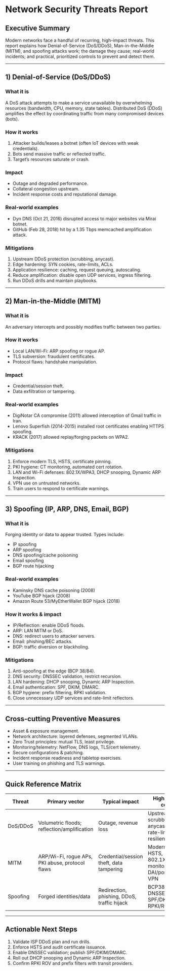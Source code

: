 # Network Security Threats Report

## Executive Summary
Modern networks face a handful of recurring, high-impact threats. This report explains how Denial-of-Service (DoS/DDoS), Man-in-the-Middle (MITM), and spoofing attacks work; the damage they cause; real-world incidents; and practical, prioritized controls to prevent and detect them.

---

## 1) Denial-of-Service (DoS/DDoS)

### What it is
A DoS attack attempts to make a service unavailable by overwhelming resources (bandwidth, CPU, memory, state tables). Distributed DoS (DDoS) amplifies the effect by coordinating traffic from many compromised devices (bots).

### How it works
1. Attacker builds/leases a botnet (often IoT devices with weak credentials).
2. Bots send massive traffic or reflected traffic.
3. Target’s resources saturate or crash.

### Impact
- Outage and degraded performance.
- Collateral congestion upstream.
- Incident response costs and reputational damage.

### Real-world examples
- Dyn DNS (Oct 21, 2016) disrupted access to major websites via Mirai botnet.
- GitHub (Feb 28, 2018) hit by a 1.35 Tbps memcached amplification attack.

### Mitigations
1. Upstream DDoS protection (scrubbing, anycast).
2. Edge hardening: SYN cookies, rate-limits, ACLs.
3. Application resilience: caching, request queuing, autoscaling.
4. Reduce amplification: disable open UDP services, ingress filtering.
5. Run DDoS drills and maintain playbooks.

---

## 2) Man-in-the-Middle (MITM)

### What it is
An adversary intercepts and possibly modifies traffic between two parties.

### How it works
- Local LAN/Wi-Fi: ARP spoofing or rogue AP.
- TLS subversion: fraudulent certificates.
- Protocol flaws: handshake manipulation.

### Impact
- Credential/session theft.
- Data exfiltration or tampering.

### Real-world examples
- DigiNotar CA compromise (2011) allowed interception of Gmail traffic in Iran.
- Lenovo Superfish (2014-2015) installed root certificates enabling HTTPS spoofing.
- KRACK (2017) allowed replay/forging packets on WPA2.

### Mitigations
1. Enforce modern TLS, HSTS, certificate pinning.
2. PKI hygiene: CT monitoring, automated cert rotation.
3. LAN and Wi-Fi defenses: 802.1X/WPA3, DHCP snooping, Dynamic ARP Inspection.
4. VPN use on untrusted networks.
5. Train users to respond to certificate warnings.

---

## 3) Spoofing (IP, ARP, DNS, Email, BGP)

### What it is
Forging identity or data to appear trusted. Types include:
- IP spoofing
- ARP spoofing
- DNS spoofing/cache poisoning
- Email spoofing
- BGP route hijacking

### Real-world examples
- Kaminsky DNS cache poisoning (2008)
- YouTube BGP hijack (2008)
- Amazon Route 53/MyEtherWallet BGP hijack (2018)

### How it works & impact
- IP/Reflection: enable DDoS floods.
- ARP: LAN MITM or DoS.
- DNS: redirect users to attacker servers.
- Email: phishing/BEC attacks.
- BGP: traffic diversion or blackholing.

### Mitigations
1. Anti-spoofing at the edge (BCP 38/84).
2. DNS security: DNSSEC validation, restrict recursion.
3. LAN hardening: DHCP snooping, Dynamic ARP Inspection.
4. Email authentication: SPF, DKIM, DMARC.
5. BGP hygiene: prefix filtering, RPKI validation.
6. Close unnecessary UDP services and rate-limit reflectors.

---

## Cross-cutting Preventive Measures
- Asset & exposure management.
- Network architecture: layered defenses, segmented VLANs.
- Zero Trust principles: mutual TLS, least privilege.
- Monitoring/telemetry: NetFlow, DNS logs, TLS/cert telemetry.
- Secure configurations & patching.
- Incident response readiness and tabletop exercises.
- User training on phishing and TLS warnings.

---

## Quick Reference Matrix
| Threat | Primary vector | Typical impact | Highest-value controls |
|---|---|---|---|
| DoS/DDoS | Volumetric floods; reflection/amplification | Outage, revenue loss | Upstream scrubbing, anycast, edge rate-limits, app resilience |
| MITM | ARP/Wi-Fi, rogue APs, PKI abuse, protocol flaws | Credential/session theft, data tampering | Modern TLS + HSTS, 802.1X/WPA3, CT monitoring, DAI/port security, VPN |
| Spoofing | Forged identities/data | Redirection, phishing, DDoS, traffic hijack | BCP38/84, DNSSEC, DAI, SPF/DKIM/DMARC, RPKI/ROV |

---

## Actionable Next Steps
1. Validate ISP DDoS plan and run drills.
2. Enforce HSTS and audit certificate issuance.
3. Enable DNSSEC validation; publish SPF/DKIM/DMARC.
4. Roll out DHCP snooping and Dynamic ARP Inspection.
5. Confirm RPKI ROV and prefix filters with transit providers.


